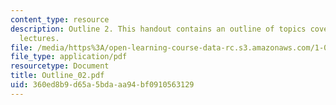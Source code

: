 ```yaml
---
content_type: resource
description: Outline 2. This handout contains an outline of topics covered in course
  lectures.
file: /media/https%3A/open-learning-course-data-rc.s3.amazonaws.com/1-054-mechanics-and-design-of-concrete-structures-spring-2004/360ed8b9d65a5bdaaa94bf0910563129_Outline_02.pdf
file_type: application/pdf
resourcetype: Document
title: Outline_02.pdf
uid: 360ed8b9-d65a-5bda-aa94-bf0910563129
---
```

